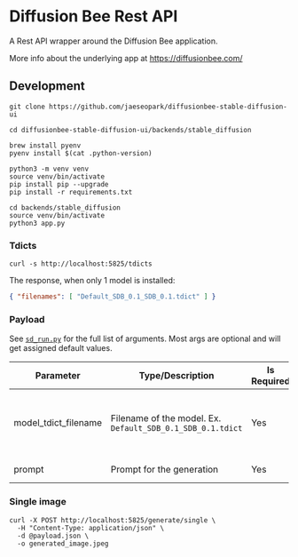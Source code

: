 # Diffusion Bee Rest API

A Rest API wrapper around the Diffusion Bee application.

More info about the underlying app at https://diffusionbee.com/

## Development

```shell
git clone https://github.com/jaeseopark/diffusionbee-stable-diffusion-ui

cd diffusionbee-stable-diffusion-ui/backends/stable_diffusion

brew install pyenv
pyenv install $(cat .python-version)

python3 -m venv venv
source venv/bin/activate
pip install pip --upgrade
pip install -r requirements.txt
```

```shell
cd backends/stable_diffusion
source venv/bin/activate
python3 app.py
```

### Tdicts 

```shell
curl -s http://localhost:5825/tdicts
```

The response, when only 1 model is installed:

```json
{ "filenames": [ "Default_SDB_0.1_SDB_0.1.tdict" ] }
```

### Payload

See [`sd_run.py`](backends/stable_diffusion/stable_diffusion/sd_run.py) for the full list of arguments. Most args are optional and will get assigned default values.

| Parameter            | Type/Description                                           | Is Required | Notes                                               |
|----------------------|------------------------------------------------------------|-------------|-----------------------------------------------------|
| model_tdict_filename | Filename of the model. Ex. `Default_SDB_0.1_SDB_0.1.tdict` | Yes         | Grab from the response from the `/tdicts` endpoint. |
| prompt               | Prompt for the generation                                  | Yes         | Up to 77 words                                      |

### Single image

```shell
curl -X POST http://localhost:5825/generate/single \
  -H "Content-Type: application/json" \
  -d @payload.json \
  -o generated_image.jpeg
```
